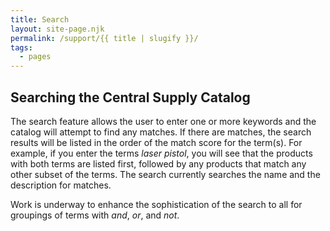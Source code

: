 ```yaml
---
title: Search
layout: site-page.njk
permalink: /support/{{ title | slugify }}/
tags:
  - pages
---
```


## Searching the Central Supply Catalog

The search feature allows the user to enter one or more keywords and the catalog will attempt to find any matches. If there are matches, the search results will be listed in the order of the match score for the term(s). For example, if you enter the terms _laser pistol_, you will see that the products with both terms are listed first, followed by any products that match any other subset of the terms. The search currently searches the name and the description for matches.

Work is underway to enhance the sophistication of the search to all for groupings of terms with _and_, _or_, and _not_.
